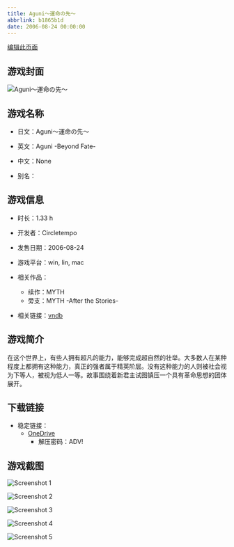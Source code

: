 ```yaml
---
title: Aguni～運命の先～
abbrlink: b1865b1d
date: 2006-08-24 00:00:00
---
```

[编辑此页面](https://github.com/ACG-3/ADV3-source/blob/main/source/_posts/games/MYTH.md)

## 游戏封面

![Aguni～運命の先～](https://pan.timero.xyz/onedrive/img_lib_001/MYTH_cover.avif)


## 游戏名称

- 日文：Aguni～運命の先～
- 英文：Aguni -Beyond Fate-
- 中文：None

- 别名：


## 游戏信息

- 时长：1.33 h
- 开发者：Circletempo
- 发售日期：2006-08-24
- 游戏平台：win, lin, mac
- 相关作品：
   - 续作：MYTH
   - 旁支：MYTH -After the Stories-

- 相关链接：[vndb](https://vndb.org/v1055)


## 游戏简介

在这个世界上，有些人拥有超凡的能力，能够完成超自然的壮举。大多数人在某种程度上都拥有这种能力，真正的强者属于精英阶层。没有这种能力的人则被社会视为下等人，被视为低人一等。故事围绕着新君主试图镇压一个具有革命思想的团体展开。


## 下载链接

- 稳定链接：
    - [OneDrive](https://pan.timero.xyz/onedrive/adv_lib_001/MYTH)
        - 解压密码：ADV!



## 游戏截图


![Screenshot 1](https://pan.timero.xyz/onedrive/img_lib_001/MYTH_Screenshot_1.avif)

![Screenshot 2](https://pan.timero.xyz/onedrive/img_lib_001/MYTH_Screenshot_2.avif)

![Screenshot 3](https://pan.timero.xyz/onedrive/img_lib_001/MYTH_Screenshot_3.avif)

![Screenshot 4](https://pan.timero.xyz/onedrive/img_lib_001/MYTH_Screenshot_4.avif)

![Screenshot 5](https://pan.timero.xyz/onedrive/img_lib_001/MYTH_Screenshot_5.avif)

